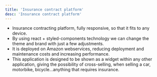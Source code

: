 ```yaml
---
title: 'Insurance contract platform'
desc: 'Insurance contract platform'
---
```


- Insurance contracting platform, fully responsive, so that it fits to any device.
- By using react + styled-components technology we can change the theme and brand with just a few adjustments.
- It is deployed on Amazon webservices, reducing deployment and maintenance costs and increasing performance.
- This application is designed to be shown as a widget within any other application, giving the possibility of cross-selling, when selling a car, motorbike, bicycle...anything that requires insurance.
